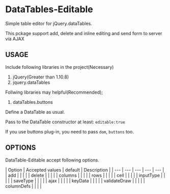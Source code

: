 # DataTables-Editable
Simple table editor for jQuery.dataTables.

This pckage support add, delete and inline editing and send form to server via AJAX

## USAGE
Include following libraries in the project(Necessary)

1. jQuery(Greater than 1.10.8)
2. jquery.dataTables

Follwing libraries may helpful(Recommended);
1. dataTables.buttons

Define a DataTable as usual.

Pass to the DataTable constructor at least: `editable:true`

If you use buttons plug-in, you need to pass `dom`, `buttons` too.

## OPTIONS
DataTable-Editable accept following options.

| Option | Accepted values | default | Description |
| --- | --- | --- | --- | --- |
| add | | | |
| delete | | | |
| columns | | | |
| rows | | | |
| cell | | | |
| inputType | | | |
| saveType | | | |
| ajax | | | |
| keyData | | | |
| validateDraw | | | |
| columnDefs | | | |
